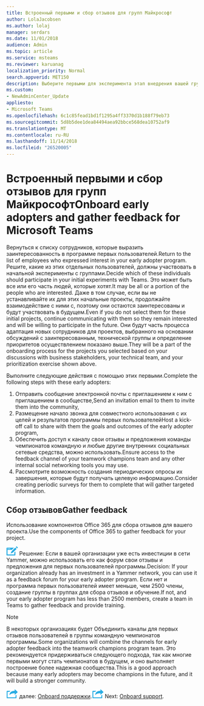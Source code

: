 ```yaml
---
title: Встроенный первыми и сбор отзывов для групп Майкрософт
author: LolaJacobsen
ms.author: lolaj
manager: serdars
ms.date: 11/01/2018
audience: Admin
ms.topic: article
ms.service: msteams
ms.reviewer: karuanag
localization_priority: Normal
search.appverid: MET150
description: Выберите первыми для эксперимента этап внедрения вашей группы, а затем собрать их отзывы для вашего проекта.
ms.custom:
- NewAdminCenter_Update
appliesto:
- Microsoft Teams
ms.openlocfilehash: 6c1c85fead1bd1f1295a4ff3370d1b188f79eb73
ms.sourcegitcommit: 5d8b5dee1dea84494aea92bbce568dea10752af9
ms.translationtype: MT
ms.contentlocale: ru-RU
ms.lasthandoff: 11/14/2018
ms.locfileid: "26520005"
---
```

# <a name="onboard-early-adopters-and-gather-feedback-for-microsoft-teams"></a><span data-ttu-id="7700d-103">Встроенный первыми и сбор отзывов для групп Майкрософт</span><span class="sxs-lookup"><span data-stu-id="7700d-103">Onboard early adopters and gather feedback for Microsoft Teams</span></span>

<span data-ttu-id="7700d-104">Вернуться к списку сотрудников, которые выразить заинтересованность в программе первых пользователей.</span><span class="sxs-lookup"><span data-stu-id="7700d-104">Return to the list of employees who expressed interest in your early adopter program.</span></span> <span data-ttu-id="7700d-105">Решите, какие из этих отдельных пользователей, должны участвовать в начальной эксперименты с группами.</span><span class="sxs-lookup"><span data-stu-id="7700d-105">Decide which of these individuals should participate in your initial experiments with Teams.</span></span> <span data-ttu-id="7700d-106">Это может быть все или его часть людей, которые хотят.</span><span class="sxs-lookup"><span data-stu-id="7700d-106">It may be all or a portion of the people who are interested.</span></span> <span data-ttu-id="7700d-107">Даже в том случае, если вы не устанавливайте их для этих начальные проекты, продолжайте взаимодействие с ними с, поэтому они остаются заинтересованы и будут участвовать в будущем.</span><span class="sxs-lookup"><span data-stu-id="7700d-107">Even if you do not select them for these initial projects, continue communicating with them so they remain interested and will be willing to participate in the future.</span></span> <span data-ttu-id="7700d-108">Они будут часть процесса адаптация новых сотрудников для проектов, выбранного на основании обсуждений с заинтересованным, технической группы и определение приоритетов осуществлением показано выше.</span><span class="sxs-lookup"><span data-stu-id="7700d-108">They will be a part of the onboarding process for the projects you selected based on your discussions with business stakeholders, your technical team, and your prioritization exercise shown above.</span></span> 

<span data-ttu-id="7700d-109">Выполните следующие действия с помощью этих первыми.</span><span class="sxs-lookup"><span data-stu-id="7700d-109">Complete the following steps with these early adopters:</span></span>

1. <span data-ttu-id="7700d-110">Отправить сообщение электронной почты с приглашением к ним с приглашением в сообществе,</span><span class="sxs-lookup"><span data-stu-id="7700d-110">Send an invitation email to them to invite them into the community,</span></span>
2. <span data-ttu-id="7700d-111">Размещение начало звонка для совместного использования с их целей и результатов программы первых пользователей</span><span class="sxs-lookup"><span data-stu-id="7700d-111">Host a kick-off call to share with them the goals and outcomes of the early adopter program,</span></span>
3. <span data-ttu-id="7700d-112">Обеспечить доступ к каналу свои отзывы и предложения команды чемпионатов командную и любые другие внутренних социальных сетевые средства, можно использовать.</span><span class="sxs-lookup"><span data-stu-id="7700d-112">Ensure access to the feedback channel of your teamwork champions team and any other internal social networking tools you may use.</span></span> 
4. <span data-ttu-id="7700d-113">Рассмотрите возможность создания периодических опросы их завершения, которые будут получать целевую информацию.</span><span class="sxs-lookup"><span data-stu-id="7700d-113">Consider creating periodic surveys for them to complete that will gather targeted information.</span></span>

## <a name="gather-feedback"></a><span data-ttu-id="7700d-114">Сбор отзывов</span><span class="sxs-lookup"><span data-stu-id="7700d-114">Gather feedback</span></span>

<span data-ttu-id="7700d-115">Использование компонентов Office 365 для сбора отзывов для вашего проекта.</span><span class="sxs-lookup"><span data-stu-id="7700d-115">Use the components of Office 365 to gather feedback for your project.</span></span>
  
![Значок для точки принятия решений.](media/teams-adoption-decision-icon.png) <span data-ttu-id="7700d-117">Решение: Если в вашей организации уже есть инвестиции в сети Yammer, можно использовать его как форум свои отзывы и предложения для первых пользователей программы.</span><span class="sxs-lookup"><span data-stu-id="7700d-117">Decision: If your organization already has an investment in a Yammer network, you can use it as a feedback forum for your early adopter program.</span></span> <span data-ttu-id="7700d-118">Если нет и программа первых пользователей имеет меньше, чем 2500 члены, создание группы в группах для сбора отзывов и обучение.</span><span class="sxs-lookup"><span data-stu-id="7700d-118">If not, and your early adopter program has less than 2500 members, create a team in Teams to gather feedback and provide training.</span></span>
  
> [!Note]
> <span data-ttu-id="7700d-119">В некоторых организациях будет Объединить каналы для первых отзывов пользователей в группы командную чемпионатов программы.</span><span class="sxs-lookup"><span data-stu-id="7700d-119">Some organizations will combine the channels for early adopter feedback into the teamwork champions program team.</span></span> <span data-ttu-id="7700d-120">Это рекомендуется придерживаться следующего подхода, так как многие первыми могут стать чемпионатов в будущем, и оно выполняет построение более надежная сообщества.</span><span class="sxs-lookup"><span data-stu-id="7700d-120">This is a good approach because many early adopters may become champions in the future, and it will build a stronger community.</span></span> 


<span data-ttu-id="7700d-121">![Далее действия значок](media/teams-adoption-next-icon.png) далее: [Onboard поддержки](teams-adoption-onboard-support.md).</span><span class="sxs-lookup"><span data-stu-id="7700d-121">![Next Steps icon](media/teams-adoption-next-icon.png) Next: [Onboard support](teams-adoption-onboard-support.md).</span></span>